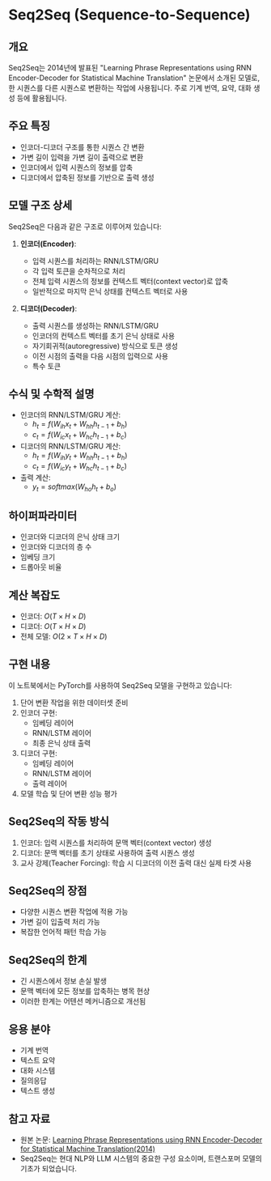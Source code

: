 # Seq2Seq (Sequence-to-Sequence)

## 개요
Seq2Seq는 2014년에 발표된 "Learning Phrase Representations using RNN Encoder-Decoder for Statistical Machine Translation" 논문에서 소개된 모델로, 한 시퀀스를 다른 시퀀스로 변환하는 작업에 사용됩니다. 주로 기계 번역, 요약, 대화 생성 등에 활용됩니다.

## 주요 특징
- 인코더-디코더 구조를 통한 시퀀스 간 변환
- 가변 길이 입력을 가변 길이 출력으로 변환
- 인코더에서 입력 시퀀스의 정보를 압축
- 디코더에서 압축된 정보를 기반으로 출력 생성

## 모델 구조 상세
Seq2Seq은 다음과 같은 구조로 이루어져 있습니다:

1. **인코더(Encoder)**:
   - 입력 시퀀스를 처리하는 RNN/LSTM/GRU
   - 각 입력 토큰을 순차적으로 처리
   - 전체 입력 시퀀스의 정보를 컨텍스트 벡터(context vector)로 압축
   - 일반적으로 마지막 은닉 상태를 컨텍스트 벡터로 사용

2. **디코더(Decoder)**:
   - 출력 시퀀스를 생성하는 RNN/LSTM/GRU
   - 인코더의 컨텍스트 벡터를 초기 은닉 상태로 사용
   - 자기회귀적(autoregressive) 방식으로 토큰 생성
   - 이전 시점의 출력을 다음 시점의 입력으로 사용
   - 특수 토큰 

## 수식 및 수학적 설명
- 인코더의 RNN/LSTM/GRU 계산:
  - $h_t = f(W_{ih}x_t + W_{hh}h_{t-1} + b_h)$
  - $c_t = f(W_{ic}x_t + W_{hc}h_{t-1} + b_c)$
- 디코더의 RNN/LSTM/GRU 계산:
  - $h_t = f(W_{ih}y_t + W_{hh}h_{t-1} + b_h)$
  - $c_t = f(W_{ic}y_t + W_{hc}h_{t-1} + b_c)$
- 출력 계산:
  - $y_t = softmax(W_{ho}h_t + b_o)$

## 하이퍼파라미터
- 인코더와 디코더의 은닉 상태 크기
- 인코더와 디코더의 층 수
- 임베딩 크기
- 드롭아웃 비율

## 계산 복잡도
- 인코더: $O(T \times H \times D)$
- 디코더: $O(T \times H \times D)$
- 전체 모델: $O(2 \times T \times H \times D)$

## 구현 내용
이 노트북에서는 PyTorch를 사용하여 Seq2Seq 모델을 구현하고 있습니다:

1. 단어 변환 작업을 위한 데이터셋 준비
2. 인코더 구현:
   - 임베딩 레이어
   - RNN/LSTM 레이어
   - 최종 은닉 상태 출력
3. 디코더 구현:
   - 임베딩 레이어
   - RNN/LSTM 레이어
   - 출력 레이어
4. 모델 학습 및 단어 변환 성능 평가

## Seq2Seq의 작동 방식
1. 인코더: 입력 시퀀스를 처리하여 문맥 벡터(context vector) 생성
2. 디코더: 문맥 벡터를 초기 상태로 사용하여 출력 시퀀스 생성
3. 교사 강제(Teacher Forcing): 학습 시 디코더의 이전 출력 대신 실제 타겟 사용

## Seq2Seq의 장점
- 다양한 시퀀스 변환 작업에 적용 가능
- 가변 길이 입출력 처리 가능
- 복잡한 언어적 패턴 학습 가능

## Seq2Seq의 한계
- 긴 시퀀스에서 정보 손실 발생
- 문맥 벡터에 모든 정보를 압축하는 병목 현상
- 이러한 한계는 어텐션 메커니즘으로 개선됨

## 응용 분야
- 기계 번역
- 텍스트 요약
- 대화 시스템
- 질의응답
- 텍스트 생성

## 참고 자료
- 원본 논문: [Learning Phrase Representations using RNN Encoder-Decoder for Statistical Machine Translation(2014)](https://arxiv.org/pdf/1406.1078.pdf)
- Seq2Seq는 현대 NLP와 LLM 시스템의 중요한 구성 요소이며, 트랜스포머 모델의 기초가 되었습니다.
